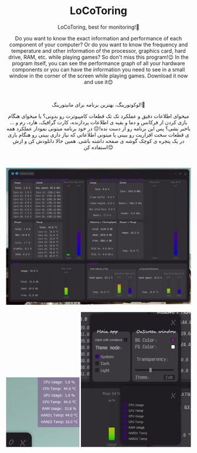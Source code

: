 <h1 align="center"> LoCoToring </h1>
<p align="center"> LoCoToring, best for monitoring!🤩 </p>
<p align="center"> Do you want to know the exact information and performance of each component of your computer? Or do you want to know the frequency and temperature and other information of the processor, graphics card, hard drive, RAM, etc. while playing games? So don't miss this program!😉 In the program itself, you can see the performance graph of all your hardware components or you can have the information you need to see in a small window in the corner of the screen while playing games. Download it now and use it😊 </p>
<br>
<p align="center"> لوکوتورینگ، بهترین برنامه برای مانیتورینگ!🤩 </p>
<p align="center"> میخوای اطلاعات دقیق و عملکرد تک تک قطعات کامپیوترت رو بدونی؟ یا میخوای هنگام بازی کردن از فرکانس و دما و بقیه ی اطلاعات پردازنده، کارت گرافیک، هارد، رم و ... باخبر بشی؟ پس این برنامه رو از دست نده!😉 در خود برنامه میتونی نمودار عملکرد همه ی قطعات سخت افزاریت رو ببینی یا میتونی اطلاعاتی که نیاز داری ببینی رو هنگام بازی در یک پنجره ی کوچک گوشه ی صفحه داشته باشی. همین حالا دانلودش کن و ازش استفاده کن😊 </p>
<br>
<br>
<div align="center">
  <img width="700" src="/assets/01.png" alt="LoCoToring" />
</div>
<br>
<div align="center">
  <img width="200" src="/assets/02.png" alt="LoCoToring" />
  <img width="300" src="/assets/03.png" alt="LoCoToring" />
</div>
